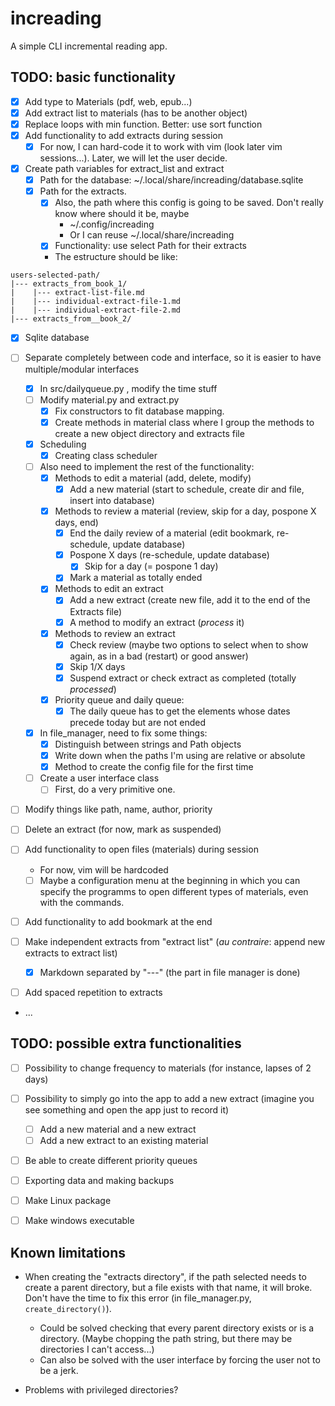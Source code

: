 # increading

A simple CLI incremental reading app.

## TODO: basic functionality

- [X] Add type to Materials (pdf, web, epub...)
- [X] Add extract list to materials (has to be another object)
- [X] Replace loops with min function. Better: use sort function
- [X] Add functionality to add extracts during session
    - [X] For now, I can hard-code it to work with vim (look later vim
    sessions...). Later, we will let the user decide.

- [X] Create path variables for extract_list and extract
    - [X] Path for the database: ~/.local/share/increading/database.sqlite
    - [X] Path for the extracts.
        - [X] Also, the path where this config is going to be saved. Don't
        really know where should it be, maybe
            - ~/.config/increading
            - Or I can reuse ~/.local/share/increading
        - [X] Functionality: use select Path for their extracts
        - The estructure should be like:
```
users-selected-path/
|--- extracts_from_book_1/
|    |--- extract-list-file.md
|    |--- individual-extract-file-1.md
|    |--- individual-extract-file-2.md
|--- extracts_from__book_2/
```

- [X] Sqlite database

- [ ] Separate completely between code and interface, so it is easier to have
  multiple/modular interfaces
    - [X] In src/dailyqueue.py , modify the time stuff
    - [ ] Modify material.py and extract.py
        - [X] Fix constructors to fit database mapping.
        - [X] Create methods in material class where I group the methods to 
              create a new object directory and extracts file
    - [X] Scheduling
        - [X] Creating class scheduler
    - [ ] Also need to implement the rest of the functionality:
        - [X] Methods to edit a material (add, delete, modify)
             - [X] Add a new material (start to schedule, create dir and file, insert into database)
        - [X] Methods to review a material (review, skip for a day, pospone X days, end)
             - [X] End the daily review of a material (edit bookmark, re-schedule, update database)
             - [X] Pospone X days (re-schedule, update database)
                 - [X] Skip for a day (= pospone 1 day)
             - [X] Mark a material as totally ended
        - [X] Methods to edit an extract
            - [X] Add a new extract (create new file, add it to the end of the Extracts file)
            - [X] A method to modify an extract (_process_ it)
        - [X] Methods to review an extract
            - [X] Check review (maybe two options to select when to show again, as in a bad (restart) or good answer)
            - [X] Skip 1/X days
            - [X] Suspend extract or check extract as completed (totally _processed_)
        - [X] Priority queue and daily queue: 
            - [X] The daily queue has to get the elements whose dates precede today but are not ended
    - [X] In file_manager, need to fix some things:
       - [X] Distinguish between strings and Path objects
       - [X] Write down when the paths I'm using are relative or absolute
       - [X] Method to create the config file for the first time
    - [ ] Create a user interface class
        - [ ] First, do a very primitive one.

- [ ] Modify things like path, name, author, priority
- [ ] Delete an extract (for now, mark as suspended)
- [ ] Add functionality to open files (materials) during session
    - For now, vim will be hardcoded
    - [ ] Maybe a configuration menu at the beginning in which you can specify the programms to open different types of materials, even with the commands.
- [ ] Add functionality to add bookmark at the end
- [ ] Make independent extracts from "extract list" (_au contraire_: append new extracts to extract list)
    - [X] Markdown separated by "---" (the part in file manager is done)
- [ ] Add spaced repetition to extracts
- ...

## TODO: possible extra functionalities

- [ ] Possibility to change frequency to materials (for instance, lapses of 2 days)

- [ ] Possibility to simply go into the app to add a new extract (imagine you see something and open the app just to record it)
    - [ ] Add a new material and a new extract
    - [ ] Add a new extract to an existing material

- [ ] Be able to create different priority queues

- [ ] Exporting data and making backups

- [ ] Make Linux package 
- [ ] Make windows executable


## Known limitations

- When creating the "extracts directory", if the path selected needs to create a
parent directory, but a file exists with that name, it will broke. Don't have
the time to fix this error (in file_manager.py, `create_directory()`). 
    - Could be solved checking that every parent directory exists or is a
    directory. (Maybe chopping the path string, but there may be directories I
    can't access...)
    - Can also be solved with the user interface by forcing the user not to be a
    jerk.

- Problems with privileged directories?

